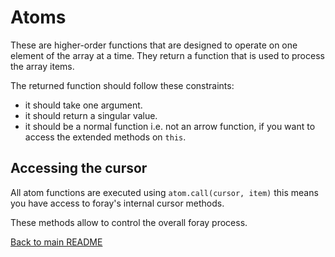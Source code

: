 # Atoms

These are higher-order functions that are designed to operate on one element of the array at a time. They return a function that is used to process the array items.

The returned function should follow these constraints:
- it should take one argument.
- it should return a singular value.
- it should be a normal function i.e. not an arrow function, if you want to access the extended methods on `this`.

## Accessing the cursor

All atom functions are executed using `atom.call(cursor, item)` this means you have access to foray's internal cursor methods.

These methods allow to control the overall foray process.

[Back to main README](../../readme.md)
